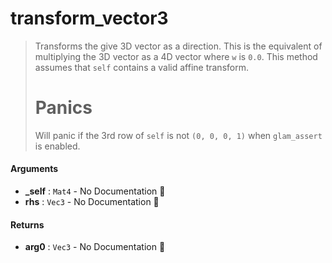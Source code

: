 # transform\_vector3

>  Transforms the give 3D vector as a direction.
>  This is the equivalent of multiplying the 3D vector as a 4D vector where `w` is
>  `0.0`.
>  This method assumes that `self` contains a valid affine transform.
>  # Panics
>  Will panic if the 3rd row of `self` is not `(0, 0, 0, 1)` when `glam_assert` is enabled.

#### Arguments

- **\_self** : `Mat4` \- No Documentation 🚧
- **rhs** : `Vec3` \- No Documentation 🚧

#### Returns

- **arg0** : `Vec3` \- No Documentation 🚧